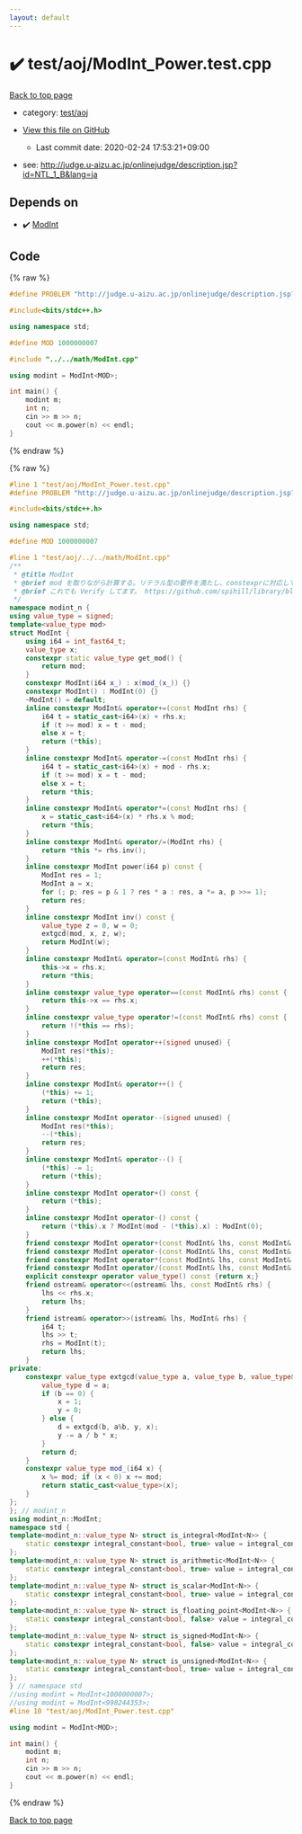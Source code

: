 ```yaml
---
layout: default
---
```


<!-- mathjax config similar to math.stackexchange -->
<script type="text/javascript" async
  src="https://cdnjs.cloudflare.com/ajax/libs/mathjax/2.7.5/MathJax.js?config=TeX-MML-AM_CHTML">
</script>
<script type="text/x-mathjax-config">
  MathJax.Hub.Config({
    TeX: { equationNumbers: { autoNumber: "AMS" }},
    tex2jax: {
      inlineMath: [ ['$','$'] ],
      processEscapes: true
    },
    "HTML-CSS": { matchFontHeight: false },
    displayAlign: "left",
    displayIndent: "2em"
  });
</script>

<script type="text/javascript" src="https://cdnjs.cloudflare.com/ajax/libs/jquery/3.4.1/jquery.min.js"></script>
<script src="https://cdn.jsdelivr.net/npm/jquery-balloon-js@1.1.2/jquery.balloon.min.js" integrity="sha256-ZEYs9VrgAeNuPvs15E39OsyOJaIkXEEt10fzxJ20+2I=" crossorigin="anonymous"></script>
<script type="text/javascript" src="../../../assets/js/copy-button.js"></script>
<link rel="stylesheet" href="../../../assets/css/copy-button.css" />


# :heavy_check_mark: test/aoj/ModInt_Power.test.cpp

<a href="../../../index.html">Back to top page</a>

* category: <a href="../../../index.html#0d0c91c0cca30af9c1c9faef0cf04aa9">test/aoj</a>
* <a href="{{ site.github.repository_url }}/blob/master/test/aoj/ModInt_Power.test.cpp">View this file on GitHub</a>
    - Last commit date: 2020-02-24 17:53:21+09:00


* see: <a href="http://judge.u-aizu.ac.jp/onlinejudge/description.jsp?id=NTL_1_B&lang=ja">http://judge.u-aizu.ac.jp/onlinejudge/description.jsp?id=NTL_1_B&lang=ja</a>


## Depends on

* :heavy_check_mark: <a href="../../../library/math/ModInt.cpp.html">ModInt</a>


## Code

<a id="unbundled"></a>
{% raw %}
```cpp
#define PROBLEM "http://judge.u-aizu.ac.jp/onlinejudge/description.jsp?id=NTL_1_B&lang=ja"

#include<bits/stdc++.h>

using namespace std;

#define MOD 1000000007

#include "../../math/ModInt.cpp"

using modint = ModInt<MOD>;

int main() {
	modint m;
	int n;
	cin >> m >> n;
	cout << m.power(n) << endl;
}
```
{% endraw %}

<a id="bundled"></a>
{% raw %}
```cpp
#line 1 "test/aoj/ModInt_Power.test.cpp"
#define PROBLEM "http://judge.u-aizu.ac.jp/onlinejudge/description.jsp?id=NTL_1_B&lang=ja"

#include<bits/stdc++.h>

using namespace std;

#define MOD 1000000007

#line 1 "test/aoj/../../math/ModInt.cpp"
/**
 * @title ModInt
 * @brief mod を取りながら計算する。リテラル型の要件を満たし、constexprに対応している。
 * @brief これでも Verify してます。 https://github.com/spihill/library/blob/master/test/mytest/ModInt.test.cpp
 */
namespace modint_n {
using value_type = signed;
template<value_type mod>
struct ModInt {
	using i64 = int_fast64_t;
	value_type x;
	constexpr static value_type get_mod() {
		return mod;
	}
	constexpr ModInt(i64 x_) : x(mod_(x_)) {}
	constexpr ModInt() : ModInt(0) {}
	~ModInt() = default;
	inline constexpr ModInt& operator+=(const ModInt rhs) {
		i64 t = static_cast<i64>(x) + rhs.x;
		if (t >= mod) x = t - mod;
		else x = t;
		return (*this);
	}
	inline constexpr ModInt& operator-=(const ModInt rhs) {
		i64 t = static_cast<i64>(x) + mod - rhs.x;
		if (t >= mod) x = t - mod;
		else x = t;
		return *this;
	}
	inline constexpr ModInt& operator*=(const ModInt rhs) {
		x = static_cast<i64>(x) * rhs.x % mod;
		return *this;
	}
	inline constexpr ModInt& operator/=(ModInt rhs) {
		return *this *= rhs.inv();
	}
	inline constexpr ModInt power(i64 p) const {
		ModInt res = 1;
		ModInt a = x;
		for (; p; res = p & 1 ? res * a : res, a *= a, p >>= 1);
		return res;
	}
	inline constexpr ModInt inv() const {
		value_type z = 0, w = 0;
		extgcd(mod, x, z, w);
		return ModInt(w);
	}
	inline constexpr ModInt& operator=(const ModInt& rhs) {
		this->x = rhs.x;
		return *this;
	}
	inline constexpr value_type operator==(const ModInt& rhs) const {
		return this->x == rhs.x;
	}
	inline constexpr value_type operator!=(const ModInt& rhs) const {
		return !(*this == rhs);
	}
	inline constexpr ModInt operator++(signed unused) {
		ModInt res(*this);
		++(*this);
		return res;
	}
	inline constexpr ModInt& operator++() {
		(*this) += 1;
		return (*this);
	}
	inline constexpr ModInt operator--(signed unused) {
		ModInt res(*this);
		--(*this);
		return res;
	}
	inline constexpr ModInt& operator--() {
		(*this) -= 1;
		return (*this);
	}
	inline constexpr ModInt operator+() const {
		return (*this);
	}
	inline constexpr ModInt operator-() const {
		return (*this).x ? ModInt(mod - (*this).x) : ModInt(0);
	}
	friend constexpr ModInt operator+(const ModInt& lhs, const ModInt& rhs) {return ModInt(lhs) += rhs;}
	friend constexpr ModInt operator-(const ModInt& lhs, const ModInt& rhs) {return ModInt(lhs) -= rhs;}
	friend constexpr ModInt operator*(const ModInt& lhs, const ModInt& rhs) {return ModInt(lhs) *= rhs;}
	friend constexpr ModInt operator/(const ModInt& lhs, const ModInt& rhs) {return ModInt(lhs) /= rhs;}
	explicit constexpr operator value_type() const {return x;}
	friend ostream& operator<<(ostream& lhs, const ModInt& rhs) {
		lhs << rhs.x;
		return lhs;
	}
	friend istream& operator>>(istream& lhs, ModInt& rhs) {
		i64 t;
		lhs >> t;
		rhs = ModInt(t);
		return lhs;
	}
private:
	constexpr value_type extgcd(value_type a, value_type b, value_type& x, value_type& y) const {
		value_type d = a;
		if (b == 0) {
			x = 1;
			y = 0;
		} else {
			d = extgcd(b, a%b, y, x);
			y -= a / b * x;
		}
		return d;
	}
	constexpr value_type mod_(i64 x) {
		x %= mod; if (x < 0) x += mod;
		return static_cast<value_type>(x);
	}
};
}; // modint_n
using modint_n::ModInt;
namespace std {
template<modint_n::value_type N> struct is_integral<ModInt<N>> {
	static constexpr integral_constant<bool, true> value = integral_constant<bool, true>();
};
template<modint_n::value_type N> struct is_arithmetic<ModInt<N>> {
	static constexpr integral_constant<bool, true> value = integral_constant<bool, true>();
};
template<modint_n::value_type N> struct is_scalar<ModInt<N>> {
	static constexpr integral_constant<bool, true> value = integral_constant<bool, true>();
};
template<modint_n::value_type N> struct is_floating_point<ModInt<N>> {
	static constexpr integral_constant<bool, false> value = integral_constant<bool, false>();
};
template<modint_n::value_type N> struct is_signed<ModInt<N>> {
	static constexpr integral_constant<bool, false> value = integral_constant<bool, false>();
};
template<modint_n::value_type N> struct is_unsigned<ModInt<N>> {
	static constexpr integral_constant<bool, true> value = integral_constant<bool, true>();
};
} // namespace std
//using modint = ModInt<1000000007>;
//using modint = ModInt<998244353>;
#line 10 "test/aoj/ModInt_Power.test.cpp"

using modint = ModInt<MOD>;

int main() {
	modint m;
	int n;
	cin >> m >> n;
	cout << m.power(n) << endl;
}

```
{% endraw %}

<a href="../../../index.html">Back to top page</a>

